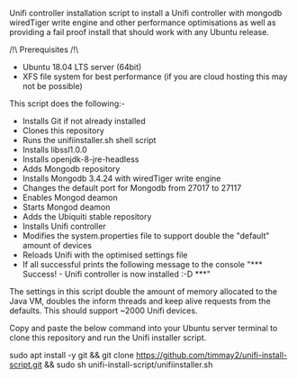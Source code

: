 Unifi controller installation script to install a Unifi controller with mongodb wiredTiger write engine and other performance
optimisations as well as providing a fail proof install that should work with any Ubuntu release.

/!\ Prerequisites /!\

* Ubuntu 18.04 LTS server (64bit)
* XFS file system for best performance (if you are cloud hosting this may not be possible)

This script does the following:-

* Installs Git if not already installed
* Clones this repository
* Runs the unifiinstaller.sh shell script
* Installs libssl1.0.0
* Installs openjdk-8-jre-headless
* Adds Mongodb repository
* Installs Mongodb 3.4.24 with wiredTiger write engine
* Changes the default port for Mongodb from 27017 to 27117
* Enables Mongod deamon
* Starts Mongod deamon
* Adds the Ubiquiti stable repository
* Installs Unifi controller
* Modifies the system.properties file to support double the "default" amount of devices
* Reloads Unifi with the optimised settings file
* If all successful prints the following message to the console "*** Success! - Unifi controller is now installed :-D ***"

The settings in this script double the amount of memory allocated to the Java VM, doubles the inform threads and keep alive requests from the defaults. This should support ~2000 Unifi devices.

Copy and paste the below command into your Ubuntu server terminal to clone this repository and run the Unifi installer script.

sudo apt install -y git && git clone https://github.com/timmay2/unifi-install-script.git && sudo sh unifi-install-script/unifiinstaller.sh
